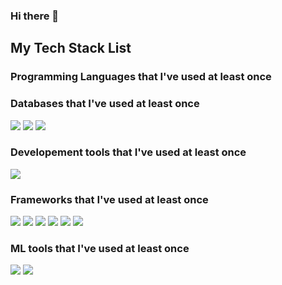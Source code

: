 ### Hi there 👋

<!--
**FSDP0/FSDP0** is a ✨ _special_ ✨ repository because its `README.md` (this file) appears on your GitHub profile.

Here are some ideas to get you started:

- 🔭 I’m currently working on ...
- 🌱 I’m currently learning ...
- 👯 I’m looking to collaborate on ...
- 🤔 I’m looking for help with ...
- 💬 Ask me about ...
- 📫 How to reach me: ...
- 😄 Pronouns: ...
- ⚡ Fun fact: ...
-->

## My Tech Stack List

### Programming Languages that I've used at least once


### Databases that I've used at least once
<img src="https://img.shields.io/badge/MariaDB-003545?style=flat&logo=MariaDB&logoColor=white"/>
<img src="https://img.shields.io/badge/MySQL-4479A1?style=flat&logo=MySQL&logoColor=white"/>
<img src="https://img.shields.io/badge/MongoDB-47A248?style=flat&logo=MongoDB&logoColor=white"/>

### Developement tools that I've used at least once
<img src="https://img.shields.io/badge/node.js-%23339933.svg?&style=for-the-badge&logo=node.js&logoColor=white" />

### Frameworks that I've used at least once
<!-- Nest.js -->
<img src="https://img.shields.io/badge/nestjs-%23E0234E.svg?&style=for-the-badge&logo=nestjs&logoColor=white" /> <!-- React --><img src="https://img.shields.io/badge/react-%2361DAFB.svg?&style=for-the-badge&logo=react&logoColor=black" /> <!-- Svelte --><img src="https://img.shields.io/badge/svelte-%23FF3E00.svg?&style=for-the-badge&logo=svelte&logoColor=white" /> <!-- Vue --><img src="https://img.shields.io/badge/vue.js-%234FC08D.svg?&style=for-the-badge&logo=vue.js&logoColor=white" /> <!-- Spring --><img src="https://img.shields.io/badge/spring-%236DB33F.svg?&style=for-the-badge&logo=spring&logoColor=white" /> <!-- Flutter --><img src="https://img.shields.io/badge/flutter-%2302569B.svg?&style=for-the-badge&logo=flutter&logoColor=white" />

### ML tools that I've used at least once
<img src="https://img.shields.io/badge/pytorch-%23EE4C2C.svg?&style=for-the-badge&logo=pytorch&logoColor=white" /> <img src="https://img.shields.io/badge/tensorflow-%23FF6F00.svg?&style=for-the-badge&logo=tensorflow&logoColor=white" />



